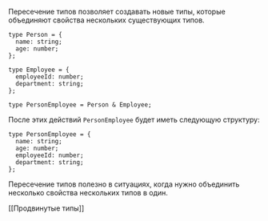 Пересечение типов позволяет создавать новые типы, которые объединяют свойства нескольких существующих типов.
```
type Person = {
  name: string;
  age: number;
};

type Employee = {
  employeeId: number;
  department: string;
};

type PersonEmployee = Person & Employee;
```

После этих действий `PersonEmployee` будет иметь следующую структуру:
```
type PersonEmployee = {
  name: string;
  age: number;
  employeeId: number;
  department: string;
};
```

Пересечение типов полезно в ситуациях, когда нужно объединить несколько свойства нескольких типов в один. 

[[Продвинутые типы]]